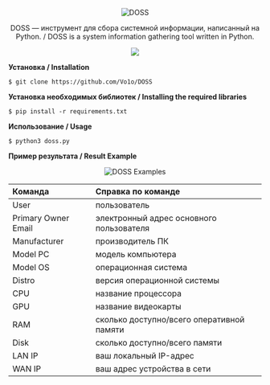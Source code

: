 <p align="center"><img alt="DOSS" src="https://user-images.githubusercontent.com/92124716/168519702-9b5de45e-0e43-4b86-bf2d-ff11c97e5993.png"></p>
<p align="center">DOSS — инструмент для сбора системной информации, написанный на Python. / DOSS is a system information gathering tool written in Python.
</p>
<p align="center">
<a href="./LICENSE"><img src="https://img.shields.io/badge/license-MIT-blue.svg"></a>
</p>

**Установка / Installation**

    $ git clone https://github.com/Vo1o/DOSS
**Установка необходимых библиотек / Installing the required libraries**
    
    $ pip install -r requirements.txt

**Использование / Usage**

    $ python3 doss.py

**Пример результата / Result Example**
<p align="center"><img alt="DOSS Examples" src="https://user-images.githubusercontent.com/92124716/168540402-416c9b0c-6596-4e3c-aa31-92e41482c815.png"></p>


| Команда        | Справка по команде  |
| :------------- | :------------------ |
| User           | пользователь        |
| Primary Owner Email | электронный адрес основного пользователя  |
| Manufacturer  | производитель ПК   |
| Model PC | модель компьютера  |
| Model OS | операционная система |
| Distro | версия операционной системы |
| CPU | название процессора |
| GPU | название видеокарты |
| RAM | сколько доступно/всего оперативной памяти|
| Disk | сколько доступно/всего памяти |
| LAN IP | ваш локальный IP-адрес |
| WAN IP | ваш адрес устройства в сети |
